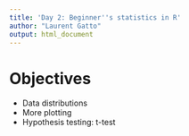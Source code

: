 ```yaml
---
title: 'Day 2: Beginner''s statistics in R'
author: "Laurent Gatto"
output: html_document
---
```




# Objectives

- Data distributions
- More plotting
- Hypothesis testing: t-test 
